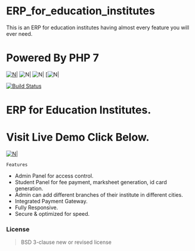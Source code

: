 # ERP_for_education_institutes
This is an ERP for education institutes having almost every feature you will ever need.

# Powered By PHP 7

[![N|](https://encrypted-tbn0.gstatic.com/images?q=tbn%3AANd9GcRJGERn_kOx8zfQq4bd6GEr1CrKIjteUPXFIajrit8PhfKex2Ka&usqp=CAU)](https://getbootstrap.com/)
![N|](https://encrypted-tbn0.gstatic.com/images?q=tbn:ANd9GcSZbQ58R-S9aGMZeSKHn3_OKw7vzPB6DdxcCm53J5eCvYnUlkFY&s)
![N|](https://seeklogo.com/images/C/css3-logo-8724075274-seeklogo.com.png)
[![N|](https://cdn.freebiesupply.com/logos/large/2x/php-1-logo-png-transparent.png)

[![Build Status](https://travis-ci.org/joemccann/dillinger.svg?branch=master)](https://adityaj.ml)

# ERP for Education Institutes.
# Visit Live Demo Click Below.
[![N|](https://5.imimg.com/data5/RV/TJ/MY/SELLER-74859819/campus-management-erp-software-500x500.jpg)](https://erp.adityaj.ml/)


    Features
- Admin Panel for access control.
- Student Panel for fee payment, marksheet generation, id card generation.
- Admin can add different branches of their institute in different cities.
- Integrated Payment Gateway.
- Fully Responsive.
- Secure & optimized for speed.

### License
>BSD 3-clause new or revised license
